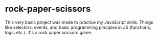 # rock-paper-scissors

This very basic project was made to practice my JavaScript skills. Things like selectors, events, and basic programming pinciples in JS (functions, logic etc.). It's a rock paper scissors game.